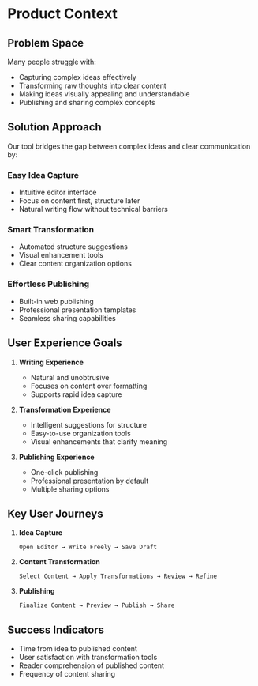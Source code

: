 # Product Context

## Problem Space
Many people struggle with:
- Capturing complex ideas effectively
- Transforming raw thoughts into clear content
- Making ideas visually appealing and understandable
- Publishing and sharing complex concepts

## Solution Approach
Our tool bridges the gap between complex ideas and clear communication by:

### Easy Idea Capture
- Intuitive editor interface
- Focus on content first, structure later
- Natural writing flow without technical barriers

### Smart Transformation
- Automated structure suggestions
- Visual enhancement tools
- Clear content organization options

### Effortless Publishing
- Built-in web publishing
- Professional presentation templates
- Seamless sharing capabilities

## User Experience Goals

1. **Writing Experience**
   - Natural and unobtrusive
   - Focuses on content over formatting
   - Supports rapid idea capture

2. **Transformation Experience**
   - Intelligent suggestions for structure
   - Easy-to-use organization tools
   - Visual enhancements that clarify meaning

3. **Publishing Experience**
   - One-click publishing
   - Professional presentation by default
   - Multiple sharing options

## Key User Journeys

1. **Idea Capture**
   ```
   Open Editor → Write Freely → Save Draft
   ```

2. **Content Transformation**
   ```
   Select Content → Apply Transformations → Review → Refine
   ```

3. **Publishing**
   ```
   Finalize Content → Preview → Publish → Share
   ```

## Success Indicators
- Time from idea to published content
- User satisfaction with transformation tools
- Reader comprehension of published content
- Frequency of content sharing
